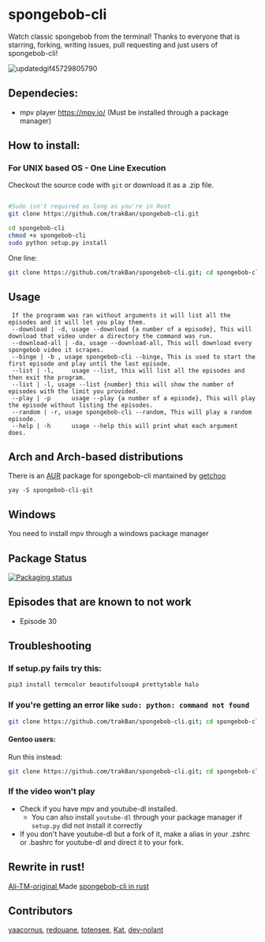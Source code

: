 # spongebob-cli
Watch classic spongebob from the terminal!
Thanks to everyone that is starring, forking, writing issues, pull requesting and just users of spongebob-cli!

![updatedgif45729805790](https://user-images.githubusercontent.com/81049050/150833862-0a828939-f267-4bd2-931f-79df55d51e28.gif)

## Dependecies:
- mpv player https://mpv.io/  (Must be installed through a package manager)

## How to install:

### For UNIX based OS - One Line Execution
Checkout the source code with `git` or download it as a .zip file.
```bash

#Sudo isn't required as long as you're in Root
git clone https://github.com/trakBan/spongebob-cli.git

cd spongebob-cli
chmod +x spongebob-cli
sudo python setup.py install
```

One line: 
```bash
git clone https://github.com/trakBan/spongebob-cli.git; cd spongebob-cli; chmod +x spongebob-cli; sudo python setup.py install
```

## Usage
```
 If the programm was ran without arguments it will list all the episodes and it will let you play them.
 --download | -d, usage --download {a number of a episode}, This will download that video under a directory the command was run.
 --download-all | -da, usage --download-all, This will download every spongebob video it scrapes.
 --binge | -b , usage spongebob-cli --binge, This is used to start the first episode and play until the last episode.
 --list | -l,     usage --list, this will list all the episodes and then exit the program.
 --list | -l, usage --list {number} this will show the number of episodes with the limit you provided.
 --play | -p      usage --play {a number of a episode}, This will play the episode without listing the episodes.
 --random | -r, usage spongebob-cli --random, This will play a random episode.
 --help | -h      usage --help this will print what each argument does.
```

## Arch and Arch-based distributions
There is an [AUR](https://aur.archlinux.org/packages/spongebob-cli-git/) package for spongebob-cli mantained by [getchoo](https://github.com/getchoo)

```
yay -S spongebob-cli-git
```
## Windows
You need to install mpv through a windows package manager

## Package Status
[![Packaging status](https://repology.org/badge/vertical-allrepos/spongebob-cli.svg)](https://repology.org/project/spongebob-cli/versions)

## Episodes that are known to not work
- Episode 30

## Troubleshooting

### If setup.py fails try this:
```bash
pip3 install termcolor beautifulsoup4 prettytable halo
```

### If you're getting an error like `sudo: python: command not found`
```bash
git clone https://github.com/trakBan/spongebob-cli.git; cd spongebob-cli; chmod +x spongebob-cli; sudo python3 setup.py install
```

#### Gentoo users:
Run this instead:
```bash
git clone https://github.com/trakBan/spongebob-cli.git; cd spongebob-cli; chmod +x spongebob-cli; python3 setup.py install --user
```

### If the video won't play
- Check if you have mpv and youtube-dl installed.
    - You can also install `youtube-dl` through your package manager if `setup.py` did not install it correctly
- If you don't have youtube-dl but a fork of it, make a alias in your .zshrc or .bashrc for youtube-dl and direct it to your fork.

## Rewrite in rust!
 [Ali-TM-original ](https://github.com/Ali-TM-original) Made [spongebob-cli in rust](https://github.com/Ali-TM-original/SpongbobCli-Rust)
 
## Contributors
[yaacornus](https://github.com/yaacornus), 
[redouane](https://github.com/red-elka), 
[totensee](https://github.com/totensee), 
[Kat](https://github.com/TransKat), 
[dev-nolant](https://github.com/dev-nolant)
